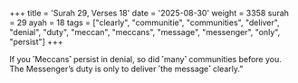 +++
title = 'Surah 29, Verses 18'
date = '2025-08-30'
weight = 3358
surah = 29
ayah = 18
tags = ["clearly", "communitie", "communities", "deliver", "denial", "duty", "meccan", "meccans", "message", "messenger", "only", "persist"]
+++

If you ˹Meccans˺ persist in denial, so did ˹many˺ communities before you. The Messenger’s duty is only to deliver ˹the message˺ clearly.”